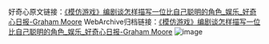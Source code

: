 好奇心原文链接：[《模仿游戏》编剧谈怎样描写一位比自己聪明的角色_娱乐_好奇心日报-Graham Moore](https://www.qdaily.com/articles/7163.html)
WebArchive归档链接：[《模仿游戏》编剧谈怎样描写一位比自己聪明的角色_娱乐_好奇心日报-Graham Moore](http://web.archive.org/web/20190623172055/https://www.qdaily.com/articles/7163.html)
![image](http://ww3.sinaimg.cn/large/007d5XDply1g3x089yuwsj30u07xp7wi)